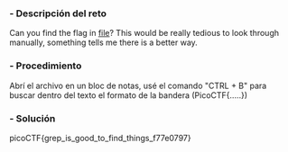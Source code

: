 ### - Descripción del reto

Can you find the flag in [file](https://jupiter.challenges.picoctf.org/static/315d3325dc668ab7f1af9194f2de7e7a/file)? This would be really tedious to look through manually, something tells me there is a better way.
### - Procedimiento
Abrí el archivo en un bloc de notas, usé el comando "CTRL + B" para buscar dentro del texto el formato de la bandera (PicoCTF{.....})
### - Solución

picoCTF{grep_is_good_to_find_things_f77e0797}

